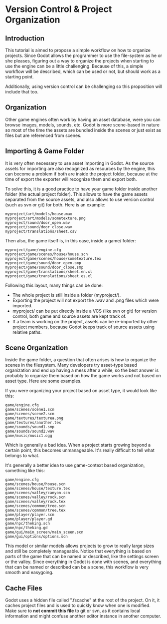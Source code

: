 # Version Control & Project Organization

## Introduction

This tutorial is aimed to propose a simple workflow on how to organize projects. Since Godot allows the programmer to use the file-system as he or she pleases, figuring out a way to organize the projects when starting to use the engine can be a little challenging. Because of this, a simple workflow will be described, which can be used or not, but should work as a starting point.

Additionally, using version control can be challenging so this proposition will include that too.

## Organization

Other game engines often work by having an asset database, were you can browse images, models, sounds, etc. Godot is more scene-based in nature so most of the time the assets are bundled inside the scenes or just exist as files but are referenced from scenes.

## Importing & Game Folder

It is very often necessary to use asset importing in Godot. As the source assets for importing are also recognized as resources by the engine, this can become a problem if both are inside the project folder, because at the time of export the exporter will recognize them and export both.

To solve this, it is a good practice to have your game folder inside another folder (the actual project folder). This allows to have the game assets separated from the source assets, and also allows to use version control (such as svn or git) for both. Here is an example:

```
myproject/art/models/house.max
myproject/art/models/sometexture.png
myproject/sound/door_open.wav
myproject/sound/door_close.wav
myproject/translations/sheet.csv
```
Then also, the game itself is, in this case, inside a game/ folder:
```
myproject/game/engine.cfg
myproject/game/scenes/house/house.scn
myproject/game/scenes/house/sometexture.tex
myproject/game/sound/door_open.smp
myproject/game/sound/door_close.smp
myproject/game/translations/sheet.en.xl
myproject/game/translations/sheet.es.xl
```

Following this layout, many things can be done:

* The whole project is still inside a folder (myproject/).
* Exporting the project will not export the .wav and .png files which were imported.
* myproject/ can be put directly inside a VCS (like svn or git) for version control, both game and source assets are kept track of.
* If a team is working on the project, assets can be re-imported by other project members, because Godot keeps track of source assets using relative paths. 

## Scene Organization

Inside the game folder, a question that often arises is how to organize the scenes in the filesystem. Many developers try asset-type based organization and end up having a mess after a while, so the best answer is probably to organize them based on how the game works and not based on asset type. Here are some examples.

If you were organizing your project based on asset type, it would look like this:

```
game/engine.cfg
game/scenes/scene1.scn
game/scenes/scene2.scn
game/textures/texturea.png
game/textures/another.tex
game/sounds/sound1.smp
game/sounds/sound2.wav
game/music/music1.ogg
```

Which is generally a bad idea. When a project starts growing beyond a certain point, this becomes unmanageable. It's really difficult to tell what belongs to what.

It's generally a better idea to use game-context based organization, something like this:

```
game/engine.cfg
game/scenes/house/house.scn
game/scenes/house/texture.tex
game/scenes/valley/canyon.scn
game/scenes/valley/rock.scn
game/scenes/valley/rock.tex
game/scenes/common/tree.scn
game/scenes/common/tree.tex
game/player/player.scn
game/player/player.gd
game/npc/theking.scn
game/npc/theking.gd
game/gui/main_screen/main_sceen.scn
game/gui/options/options.scn
```

This model or similar models allows projects to grow to really large sizes and still be completely manageable. Notice that everything is based on parts of the game that can be named or described, like the settings screen or the valley. Since everything in Godot is done with scenes, and everything that can be named or described can be a scene, this workflow is very smooth and easygoing.

## Cache Files

Godot uses a hidden file called ".fscache" at the root of the project. On it, it caches project files and is used to quickly know when one is modified. Make sure to **not commit this file** to git or svn, as it contains local information and might confuse another editor instance in another computer.